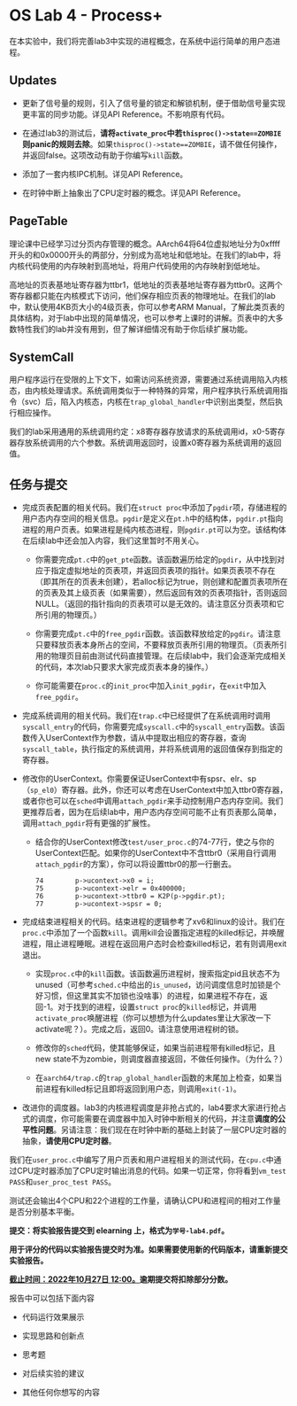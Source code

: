 # OS Lab 4  - Process+

在本实验中，我们将完善lab3中实现的进程概念，在系统中运行简单的用户态进程。

## Updates

* 更新了信号量的规则，引入了信号量的锁定和解锁机制，便于借助信号量实现更丰富的同步功能。详见API Reference。不影响原有代码。

* 在通过lab3的测试后，**请将`activate_proc`中若`thisproc()->state==ZOMBIE`则panic的规则去除**。如果`thisproc()->state==ZOMBIE`，请不做任何操作，并返回false。这项改动有助于你编写`kill`函数。

* 添加了一套内核IPC机制。详见API Reference。

* 在时钟中断上抽象出了CPU定时器的概念。详见API Reference。

## PageTable

理论课中已经学习过分页内存管理的概念。AArch64将64位虚拟地址分为0xffff开头的和0x0000开头的两部分，分别成为高地址和低地址。在我们的lab中，将内核代码使用的内存映射到高地址，将用户代码使用的内存映射到低地址。

高地址的页表基地址寄存器为ttbr1，低地址的页表基地址寄存器为ttbr0。这两个寄存器都只能在内核模式下访问，他们保存相应页表的物理地址。在我们的lab中，默认使用4KB页大小的4级页表，你可以参考ARM Manual，了解此类页表的具体结构，对于lab中出现的简单情况，也可以参考上课时的讲解。页表中的大多数特性我们的lab并没有用到，但了解详细情况有助于你后续扩展功能。

## SystemCall

用户程序运行在受限的上下文下，如需访问系统资源，需要通过系统调用陷入内核态，由内核处理请求。系统调用类似于一种特殊的异常，用户程序执行系统调用指令（svc）后，陷入内核态，内核在`trap_global_handler`中识别出类型，然后执行相应操作。

我们的lab采用通用的系统调用约定：x8寄存器存放请求的系统调用id，x0-5寄存器存放系统调用的六个参数。系统调用返回时，设置x0寄存器为系统调用的返回值。

## 任务与提交

* 完成页表配置的相关代码。我们在`struct proc`中添加了`pgdir`项，存储进程的用户态内存空间的相关信息。`pgdir`是定义在`pt.h`中的结构体，`pgdir.pt`指向进程的用户页表。如果进程是纯内核态进程，则`pgdir.pt`可以为空。该结构体在后续lab中还会加入内容，我们这里暂时不用关心。

    * 你需要完成`pt.c`中的`get_pte`函数。该函数遍历给定的`pgdir`，从中找到对应于指定虚拟地址的页表项，并返回页表项的指针。如果页表项不存在（即其所在的页表未创建），若alloc标记为true，则创建和配置页表项所在的页表及其上级页表（如果需要），然后返回有效的页表项指针，否则返回NULL。（返回的指针指向的页表项可以是无效的。请注意区分页表项和它所引用的物理页。）

    * 你需要完成`pt.c`中的`free_pgdir`函数。该函数释放给定的`pgdir`。请注意只要释放页表本身所占的空间，不要释放页表所引用的物理页。（页表所引用的物理页目前由测试代码直接管理。在后续lab中，我们会逐渐完成相关的代码，本次lab只要求大家完成页表本身的操作。）

    * 你可能需要在`proc.c`的`init_proc`中加入`init_pgdir`，在`exit`中加入`free_pgdir`。

* 完成系统调用的相关代码。我们在`trap.c`中已经提供了在系统调用时调用`syscall_entry`的代码，你需要完成`syscall.c`中的`syscall_entry`函数。该函数传入UserContext作为参数，请从中提取出相应的寄存器，查询`syscall_table`，执行指定的系统调用，并将系统调用的返回值保存到指定的寄存器。

* 修改你的UserContext。你需要保证UserContext中有spsr、elr、sp（`sp_el0`）寄存器。此外，你还可以考虑在UserContext中加入ttbr0寄存器，或者你也可以在`sched`中调用`attach_pgdir`来手动控制用户态内存空间。我们更推荐后者，因为在后续lab中，用户态内存空间可能不止有页表那么简单，调用`attach_pgdir`将有更强的扩展性。

    * 结合你的UserContext修改`test/user_proc.c`的74-77行，使之与你的UserContext匹配。如果你的UserContext中不含ttbr0（采用自行调用`attach_pgdir`的方案），你可以将设置ttbr0的那一行删去。

        ```
        74        p->ucontext->x0 = i;
        75        p->ucontext->elr = 0x400000;
        76        p->ucontext->ttbr0 = K2P(p->pgdir.pt);
        77        p->ucontext->spsr = 0;
        ```

* 完成结束进程相关的代码。结束进程的逻辑参考了xv6和linux的设计。我们在`proc.c`中添加了一个函数`kill`。调用kill会设置指定进程的killed标记，并唤醒进程，阻止进程睡眠。进程在返回用户态时会检查killed标记，若有则调用exit退出。

    * 实现`proc.c`中的`kill`函数。该函数遍历进程树，搜索指定pid且状态不为unused（可参考`sched.c`中给出的`is_unused`，访问调度信息时加锁是个好习惯，但这里其实不加锁也没啥事）的进程，如果进程不存在，返回-1。对于找到的进程，设置`struct proc`的`killed`标记，并调用`activate_proc`唤醒进程（你可以想想为什么updates里让大家改一下activate呢？）。完成之后，返回0。请注意使用进程树的锁。

    * 修改你的`sched`代码，使其能够保证，如果当前进程带有killed标记，且new state不为zombie，则调度器直接返回，不做任何操作。（为什么？）

    * 在`aarch64/trap.c`的`trap_global_handler`函数的末尾加上检查，如果当前进程有killed标记且即将返回到用户态，则调用`exit(-1)`。

* 改进你的调度器。lab3的内核进程调度是非抢占式的，lab4要求大家进行抢占式的调度，你可能需要在调度器中加入时钟中断相关的代码，并注意**调度的公平性问题**。另请注意：我们现在在时钟中断的基础上封装了一层CPU定时器的抽象，**请使用CPU定时器**。

我们在`user_proc.c`中编写了用户页表和用户进程相关的测试代码，在`cpu.c`中通过CPU定时器添加了CPU定时输出消息的代码。如果一切正常，你将看到`vm_test PASS`和`user_proc_test PASS`。

测试还会输出4个CPU和22个进程的工作量，请确认CPU和进程间的相对工作量是否分别基本平衡。

**提交：将实验报告提交到 elearning 上，格式为`学号-lab4.pdf`。**

**用于评分的代码以实验报告提交时为准。如果需要使用新的代码版本，请重新提交实验报告。**

**<u>截止时间：2022年10月27日 12:00。</u>逾期提交将扣除部分分数。**

报告中可以包括下面内容

- 代码运行效果展示

- 实现思路和创新点

- 思考题

- 对后续实验的建议

- 其他任何你想写的内容